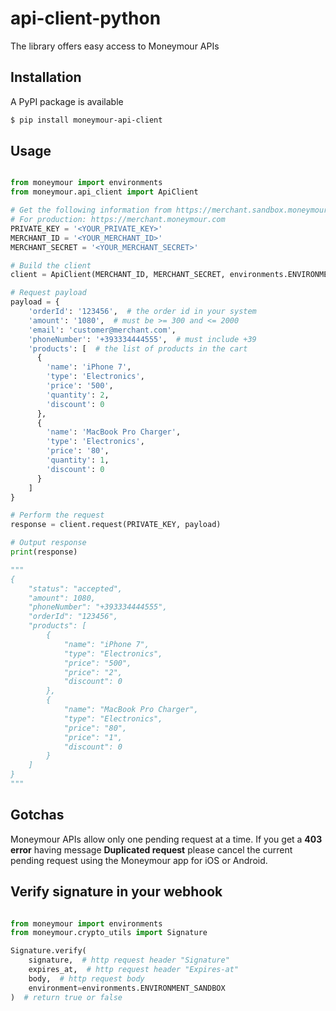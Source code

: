 # api-client-python
The library offers easy access to Moneymour APIs

## Installation

A PyPI package is available

```bash
$ pip install moneymour-api-client
```

## Usage

```python

from moneymour import environments
from moneymour.api_client import ApiClient

# Get the following information from https://merchant.sandbox.moneymour.com
# For production: https://merchant.moneymour.com
PRIVATE_KEY = '<YOUR_PRIVATE_KEY>'
MERCHANT_ID = '<YOUR_MERCHANT_ID>'
MERCHANT_SECRET = '<YOUR_MERCHANT_SECRET>'

# Build the client
client = ApiClient(MERCHANT_ID, MERCHANT_SECRET, environments.ENVIRONMENT_SANDBOX)

# Request payload
payload = {
    'orderId': '123456',  # the order id in your system
    'amount': '1080',  # must be >= 300 and <= 2000
    'email': 'customer@merchant.com',
    'phoneNumber': '+393334444555',  # must include +39
    'products': [  # the list of products in the cart
      {
        'name': 'iPhone 7',
        'type': 'Electronics',
        'price': '500',
        'quantity': 2,
        'discount': 0
      },
      {
        'name': 'MacBook Pro Charger',
        'type': 'Electronics',
        'price': '80',
        'quantity': 1,
        'discount': 0
      }
    ]
}

# Perform the request
response = client.request(PRIVATE_KEY, payload)

# Output response
print(response)

"""
{
    "status": "accepted",
    "amount": 1080,
    "phoneNumber": "+393334444555",
    "orderId": "123456",
    "products": [
        {
            "name": "iPhone 7",
            "type": "Electronics",
            "price": "500",
            "price": "2",
            "discount": 0
        },
        {
            "name": "MacBook Pro Charger",
            "type": "Electronics",
            "price": "80",
            "price": "1",
            "discount": 0
        }
    ]
}
"""
```

## Gotchas

Moneymour APIs allow only one pending request at a time. If you get a **403 error** having message **Duplicated request** please cancel the current pending request using the Moneymour app for iOS or Android.

## Verify signature in your webhook

```python

from moneymour import environments
from moneymour.crypto_utils import Signature

Signature.verify(
    signature,  # http request header "Signature"
    expires_at,  # http request header "Expires-at"
    body,  # http request body
    environment=environments.ENVIRONMENT_SANDBOX
)  # return true or false
```
